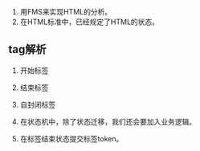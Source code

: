 1. 用FMS来实现HTML的分析。
1. 在HTML标准中，已经规定了HTML的状态。

## tag解析
1. 开始标签
1. 结束标签
1. 自封闭标签


1. 在状态机中，除了状态迁移，我们还会要加入业务逻辑。
1. 在标签结束状态提交标签token。
